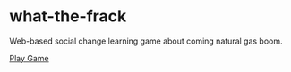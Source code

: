 what-the-frack
==============

Web-based social change learning game about coming natural gas boom.

[Play Game](http://bit.ly/wtfgame)
